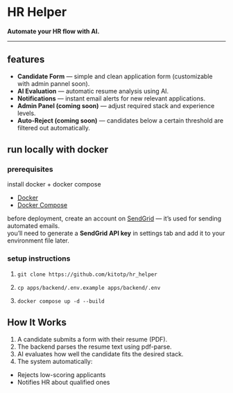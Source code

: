# HR Helper  
**Automate your HR flow with AI.**  

---

## features

- **Candidate Form** — simple and clean application form (customizable with admin pannel soon).  
- **AI Evaluation** — automatic resume analysis using AI.  
- **Notifications** — instant email alerts for new relevant applications.  
- **Admin Panel (coming soon)** — adjust required stack and experience levels.  
- **Auto-Reject (coming soon)** — candidates below a certain threshold are filtered out automatically.

## run locally with docker
### prerequisites 
install docker + docker compose 
- [Docker](https://www.docker.com/products/docker-desktop/)
- [Docker Compose](https://docs.docker.com/compose/)

before deployment, create an account on [SendGrid](https://sendgrid.com/) — it’s used for sending automated emails.  
you’ll need to generate a **SendGrid API key** in settings tab and add it to your environment file later.

### setup instructions

1. ```git clone https://github.com/kitotp/hr_helper```

2. ```cp apps/backend/.env.example apps/backend/.env```

3. ```docker compose up -d --build```





## How It Works

1. A candidate submits a form with their resume (PDF).
2. The backend parses the resume text using pdf-parse.
3. AI evaluates how well the candidate fits the desired stack.
4. The system automatically:
* Rejects low-scoring applicants
* Notifies HR about qualified ones

